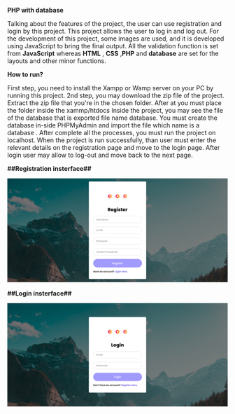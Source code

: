 
**PHP with database**

 Talking about the features of the project, the user can use registration and login by this project. This project allows the user to log in and log out.
 For the development of this project, some images are used, and it is developed using JavaScript to bring the final output. All the validation function is set from **JavaScript** whereas **HTML** , **CSS** ,**PHP** and **database** are set for the layouts and other minor functions.
 
**How to run?**

 First step, you need to install the Xampp or Wamp server on your PC by running this project.
 2nd step, you may download the zip file of the project. Extract the zip file that you're in the chosen folder.
 After at you must place the folder inside the xammp/htdocs
 Inside the project, you may see the file of the database that is exported file name database. You must create the database in-side PHPMyAdmin and import the file which name is a database .
After complete all the processes, you must run the project on localhost. When the project is run successfully, than user must enter the relevant details on the registration page and move to the login page. After login user may allow to log-out and move back to the next page.

**##Registration insterface##**

![](Reg-form-php-database/asserts/rr.png)


**##Login insterface##**


![](Reg-form-php-database/asserts/ll.png)

